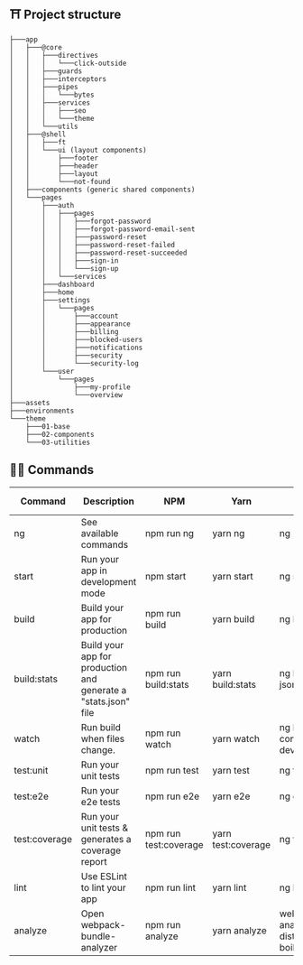 ## ⛩️ Project structure

```console
├───app
│   ├───@core
│   │   ├───directives
│   │   │   └───click-outside
│   │   ├───guards
│   │   ├───interceptors
│   │   ├───pipes
│   │   │   └───bytes
│   │   ├───services
│   │   │   ├───seo
│   │   │   └───theme
│   │   └───utils
│   ├───@shell
│   │   ├───ft
│   │   └───ui (layout components)
│   │       ├───footer
│   │       ├───header
│   │       ├───layout
│   │       └───not-found
│   ├───components (generic shared components)
│   └───pages
│       ├───auth
│       │   ├───pages
│       │   │   ├───forgot-password
│       │   │   ├───forgot-password-email-sent
│       │   │   ├───password-reset
│       │   │   ├───password-reset-failed
│       │   │   ├───password-reset-succeeded
│       │   │   ├───sign-in
│       │   │   └───sign-up
│       │   └───services
│       ├───dashboard
│       ├───home
│       ├───settings
│       │   └───pages
│       │       ├───account
│       │       ├───appearance
│       │       ├───billing
│       │       ├───blocked-users
│       │       ├───notifications
│       │       ├───security
│       │       └───security-log
│       └───user
│           └───pages
│               ├───my-profile
│               └───overview
├───assets
├───environments
└───theme
    ├───01-base
    ├───02-components
    └───03-utilities
```

## 🧙‍♂️ Commands

| Command       | Description                                                    | NPM                   | Yarn               | Background command                                          |
| ------------- | -------------------------------------------------------------- | --------------------- | ------------------ | ----------------------------------------------------------- |
| ng            | See available commands                                         | npm run ng            | yarn ng            | ng                                                          |
| start         | Run your app in development mode                               | npm start             | yarn start         | ng serve                                                    |
| build         | Build your app for production                                  | npm run build         | yarn build         | ng build                                                    |
| build:stats   | Build your app for production and generate a "stats.json" file | npm run build:stats   | yarn build:stats   | ng build --stats-json                                       |
| watch         | Run build when files change.                                   | npm run watch         | yarn watch         | ng build --watch --configuration development                |
| test:unit     | Run your unit tests                                            | npm run test          | yarn test          | ng test                                                     |
| test:e2e      | Run your e2e tests                                             | npm run e2e           | yarn e2e           | ng e2e                                                      |
| test:coverage | Run your unit tests & generates a coverage report              | npm run test:coverage | yarn test:coverage | ng test --coverage                                          |
| lint          | Use ESLint to lint your app                                    | npm run lint          | yarn lint          | ng lint                                                     |
| analyze       | Open webpack-bundle-analyzer                                   | npm run analyze       | yarn analyze       | webpack-bundle-analyzer dist/angular-boilerplate/stats.json |
